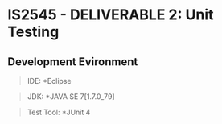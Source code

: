 # IS2545 - DELIVERABLE 2: Unit Testing

## Development Evironment
>IDE: *Eclipse

>JDK: *JAVA SE 7[1.7.0_79]

>Test Tool: *JUnit 4
